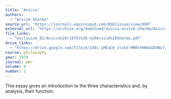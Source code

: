 ```yaml
---
title: "Anicca"
authors:
  - "Arvind Sharma"
source_url: "https://journals.equinoxpub.com/BSR/issue/view/880"
external_url: "https://archive.org/download/anicca-arvind-sharma/Anicca%20%281979%29%20-%20Arvind%20Sharma_text.pdf"
file_links:
  - "exclusive_01/Anicca%20(1979)%20-%20Arvind%20Sharma.pdf"
drive_links:
  - "https://drive.google.com/file/d/1X8i-LMEaC0_zlskV-MM8SYHNHaUDdWz7/view?usp=drivesdk"
course: philosophy
year: 1979
journal: pbr
volume: 4
number: 1
---
```


This essay gives an introduction to the three characteristics and, by analysis, their function.
